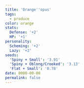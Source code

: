 ```yaml
---
title: 'Orange''opus'
tags:
  - produce
color: orange
stats:
  Defense: '+2'
  HP: '+1'
personality:
  Scheming: '+2'
  Lazy: '+2'
seeds:
  'Spiny + Small': '3.91'
  'Spiny + Oblong/Crooked': '3.13'
  'Flat + Small': '0.78'
date: 0000-00-00
permalink: false
---
```

